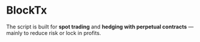 # BlockTx

The script is built for **spot trading** and **hedging with perpetual contracts** — mainly to reduce risk or lock in profits.
